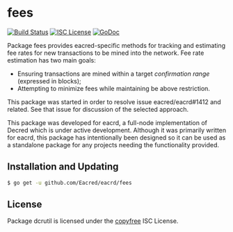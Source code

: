 fees
=======


[![Build Status](https://github.com/Eacred/eacrd/workflows/Build%20and%20Test/badge.svg)](https://github.com/Eacred/eacrd/actions)
[![ISC License](https://img.shields.io/badge/license-ISC-blue.svg)](http://copyfree.org)
[![GoDoc](https://img.shields.io/badge/godoc-reference-blue.svg)](https://godoc.org/github.com/Eacred/eacrd/fees)

Package fees provides eacred-specific methods for tracking and estimating fee
rates for new transactions to be mined into the network. Fee rate estimation has
two main goals:

- Ensuring transactions are mined within a target _confirmation range_
  (expressed in blocks);
- Attempting to minimize fees while maintaining be above restriction.

This package was started in order to resolve issue eacred/eacrd#1412 and related.
See that issue for discussion of the selected approach.

This package was developed for eacrd, a full-node implementation of Decred which
is under active development.  Although it was primarily written for
eacrd, this package has intentionally been designed so it can be used as a
standalone package for any projects needing the functionality provided.

## Installation and Updating

```bash
$ go get -u github.com/Eacred/eacrd/fees
```

## License

Package dcrutil is licensed under the [copyfree](http://copyfree.org) ISC
License.
